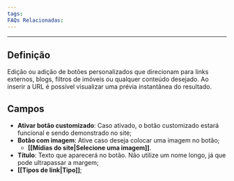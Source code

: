 ```yaml
---
tags:
FAQs Relacionadas:
---
```

---
## Definição

Edição ou adição de botões personalizados que direcionam para links externos, blogs, filtros de imóveis ou qualquer conteúdo desejado. Ao inserir a URL é possível visualizar uma prévia instantânea do resultado.

## Campos

- **Ativar botão customizado**: Caso ativado, o botão customizado estará funcional e sendo demonstrado no site;
- **Botão com imagem**: Ative caso deseja colocar uma imagem no botão;
	- **[[Mídias do site|Selecione uma imagem]]**.
- **Título**: Texto que aparecerá no botão. Não utilize um nome longo, já que pode ultrapassar a margem;
- **[[Tipos de link|Tipo]]**;